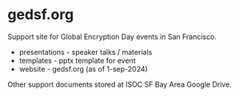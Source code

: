 # gedsf.org
Support site for Global Encryption Day events in San Francisco.

* presentations - speaker talks / materials
* templates - pptx template for event
* website - gedsf.org (as of 1-sep-2024)

Other support documents stored at ISOC SF Bay Area Google Drive.